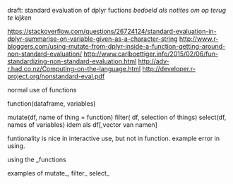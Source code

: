 draft:
standard evaluation of dplyr fuctions
*bedoeld als notites om op terug te kijken* 


https://stackoverflow.com/questions/26724124/standard-evaluation-in-dplyr-summarise-on-variable-given-as-a-character-string
http://www.r-bloggers.com/using-mutate-from-dplyr-inside-a-function-getting-around-non-standard-evaluation/
http://www.carlboettiger.info/2015/02/06/fun-standardizing-non-standard-evaluation.html
http://adv-r.had.co.nz/Computing-on-the-language.html
http://developer.r-project.org/nonstandard-eval.pdf

normal use of functions

function(dataframe, variables)

mutate(df, name of thing = function)
filter( df, selection of things)
select(df, names of variables)
idem als df[,vector van namen]



funtionality is nice in interactive use, but not in function. 
example error in using.

using the _functions 

examples of mutate_, filter_ select_